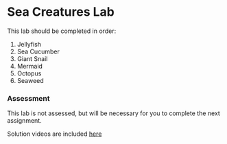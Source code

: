 # Sea Creatures Lab

This lab should be completed in order:

1. Jellyfish
2. Sea Cucumber
3. Giant Snail
4. Mermaid
5. Octopus
6. Seaweed

### Assessment

This lab is not assessed, but will be necessary for you to complete the next assignment.  

Solution videos are included [here](https://www.youtube.com/playlist?list=PLW3TCNGIVPXphNy__3zCTRFG6jOK573bE)
